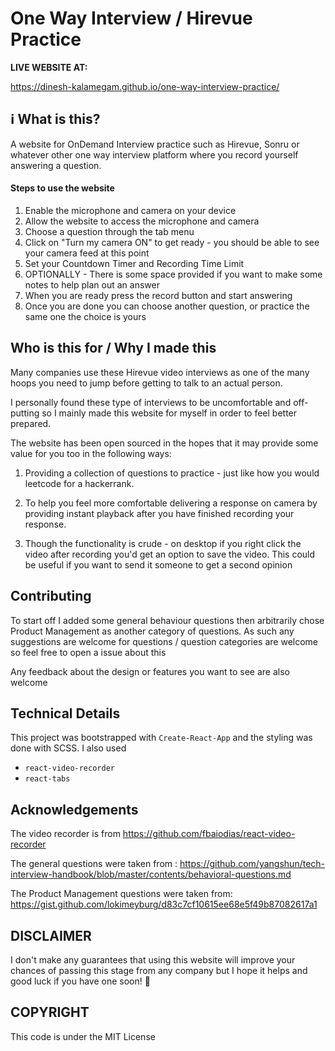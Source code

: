 # One Way Interview / Hirevue Practice 
**LIVE WEBSITE AT:** 

https://dinesh-kalamegam.github.io/one-way-interview-practice/

## ℹ What is this? 
A website for OnDemand Interview practice such as Hirevue, Sonru or whatever other one way interview platform where you record yourself answering a question. 

#### Steps to use the website
1) Enable the microphone and camera on your device
2) Allow the website to access the microphone and camera 
3) Choose a question through the tab menu
4) Click on "Turn my camera ON" to get ready - you should be able to see your camera feed at this point
5) Set your Countdown Timer and Recording Time Limit 
6) OPTIONALLY - There is some space provided if you want to make some notes to help plan out an answer
7) When you are ready press the record button and start answering
8) Once you are done you can choose another question, or practice the same one the choice is yours

## Who is this for / Why I made this
Many companies use these Hirevue video interviews as one of the many hoops you need to jump before getting to talk to an actual person. 

I personally found these type of interviews to be uncomfortable and off-putting so I mainly made this website for myself in order to feel better prepared. 

The website has been open sourced in the hopes that it may provide some value for you too in the following ways:

1) Providing a collection of questions to practice - just like how you would leetcode for a hackerrank. 
   
2) To help you feel more comfortable delivering a response on camera by providing instant playback after you have finished recording your response.
   
3) Though the functionality is crude - on desktop if you right click the video after recording you'd get an option to save the video. This could be useful if you want to send it someone to get a second opinion 

## Contributing 
To start off I added some general behaviour questions then arbitrarily chose Product Management as another category of questions. As such any suggestions are welcome for questions / question categories are welcome so feel free to open a issue about this

Any feedback about the design or features you want to see are also welcome

## Technical Details
This project was bootstrapped with ```Create-React-App``` and the styling was done with SCSS. I also used

* ```react-video-recorder```
* ```react-tabs```
  
## Acknowledgements
The video recorder is from 
https://github.com/fbaiodias/react-video-recorder 

The general questions were taken from :
https://github.com/yangshun/tech-interview-handbook/blob/master/contents/behavioral-questions.md

The Product Management questions were taken from:
https://gist.github.com/lokimeyburg/d83c7cf10615ee68e5f49b87082617a1

## DISCLAIMER
I don't make any guarantees that using this website will improve your chances of passing this stage from any company but I hope it helps and good luck if you have one soon! 🙏

## COPYRIGHT
This code is under the MIT License 
